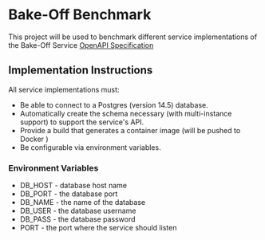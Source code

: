 # Bake-Off Benchmark

This project will be used to benchmark different service implementations of the Bake-Off Service [OpenAPI Specification](openapi.json)

## Implementation Instructions
All service implementations must:

* Be able to connect to a Postgres (version 14.5) database.
* Automatically create the schema necessary (with multi-instance support) to support the service's API.
* Provide a build that generates a container image (will be pushed to Docker )
* Be configurable via environment variables.
  
### Environment Variables

* DB_HOST - database host name
* DB_PORT - the database port
* DB_NAME - the name of the database
* DB_USER - the database username
* DB_PASS - the database password
* PORT - the port where the service should listen